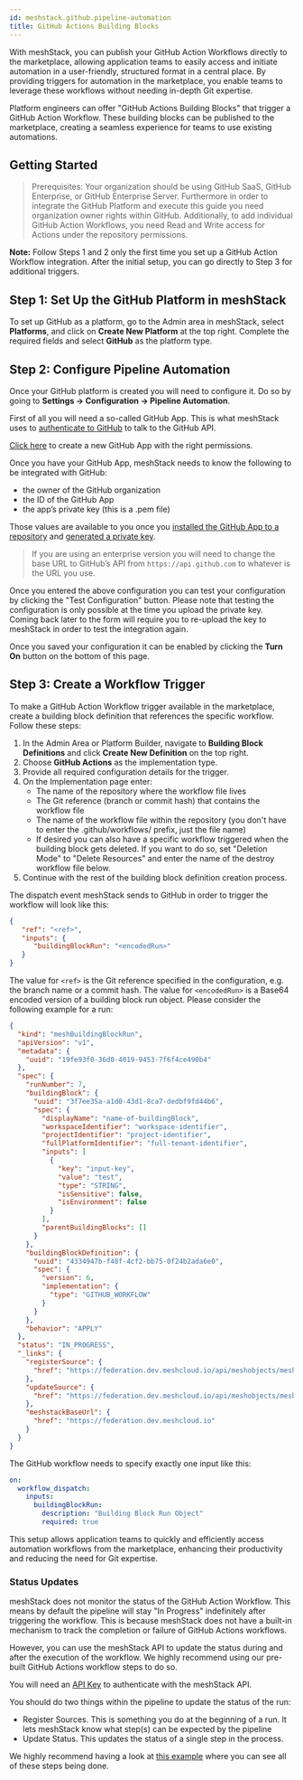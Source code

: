 ```yaml
---
id: meshstack.github.pipeline-automation
title: GitHub Actions Building Blocks
---
```


With meshStack, you can publish your GitHub Action Workflows directly to the marketplace, allowing application teams to easily access and initiate automation in a user-friendly, structured format in a central place. By providing triggers for automation in the marketplace, you enable teams to leverage these workflows without needing in-depth Git expertise.

Platform engineers can offer "GitHub Actions Building Blocks" that trigger a GitHub Action Workflow. These building blocks can be published to the marketplace, creating a seamless experience for teams to use existing automations.

## Getting Started

> Prerequisites: Your organization should be using GitHub SaaS, GitHub Enterprise, or GitHub Enterprise Server.
> Furthermore in order to integrate the GitHub Platform and execute this guide you need organization owner rights within GitHub.
> Additionally, to add individual GitHub Action Workflows, you need Read and Write access for Actions under the repository permissions.

**Note:** Follow Steps 1 and 2 only the first time you set up a GitHub Action Workflow integration. After the initial setup, you can go directly to Step 3 for additional triggers.

## Step 1: Set Up the GitHub Platform in meshStack

To set up GitHub as a platform, go to the Admin area in meshStack, select **Platforms**, and click on **Create New Platform** at the top right. Complete the required fields and select **GitHub** as the platform type.

## Step 2: Configure Pipeline Automation

Once your GitHub platform is created you will need to configure it. Do so by going to **Settings → Configuration → Pipeline Automation**.

First of all you will need a so-called GitHub App. This is what meshStack uses to [authenticate to GitHub](https://docs.github.com/en/apps/creating-github-apps/authenticating-with-a-github-app/authenticating-as-a-github-app-installation) to talk to the GitHub API.

[Click here](https://github.com/settings/apps/new?name=meshStack-action-trigger&description=Provide%20meshStack%20with%20the%20ability%20to%20trigger%20GitHub%20Action%20Workflows&public=false&actions=write&url=https%3A%2F%2Fmeshcloud.io&webhook_active=false) to create a new GitHub App with the right permissions.

Once you have your GitHub App, meshStack needs to know the following to be integrated with GitHub:

- the owner of the GitHub organization
- the ID of the GitHub App
- the app’s private key (this is a .pem file)

Those values are available to you once you [installed the GitHub App to a repository](https://docs.github.com/en/apps/using-github-apps/installing-your-own-github-app) and [generated a private key](https://docs.github.com/en/apps/creating-github-apps/authenticating-with-a-github-app/managing-private-keys-for-github-apps#generating-private-keys).

> If you are using an enterprise version you will need to change the base URL to GitHub’s API from `https://api.github.com` to whatever is the URL you use.

Once you entered the above configuration you can test your configuration by clicking the "Test Configuration" button. Please note that testing the configuration is only possible at the time you upload the private key. Coming back later to the form will require you to re-upload the key to meshStack in order to test the integration again.

Once you saved your configuration it can be enabled by clicking the **Turn On** button on the bottom of this page.

## Step 3: Create a Workflow Trigger

To make a GitHub Action Workflow trigger available in the marketplace, create a building block definition that references the specific workflow. Follow these steps:

1. In the Admin Area or Platform Builder, navigate to **Building Block Definitions** and click **Create New Definition** on the top right.
2. Choose **GitHub Actions** as the implementation type.
3. Provide all required configuration details for the trigger.
4. On the Implementation page enter:
   - The name of the repository where the workflow file lives
   - The Git reference (branch or commit hash) that contains the workflow file
   - The name of the workflow file within the repository (you don't have to enter the .github/workflows/ prefix, just the file name)
   - If desired you can also have a specific workflow triggered when the building block gets deleted.
     If you want to do so, set "Deletion Mode" to "Delete Resources" and enter the name of the destroy workflow file below.
5. Continue with the rest of the building block definition creation process.

The dispatch event meshStack sends to GitHub in order to trigger the workflow will look like this:

```json
{
   "ref": "<ref>",
   "inputs": {
      "buildingBlockRun": "<encodedRun>"
   }
}
```

The value for `<ref>` is the Git reference specified in the configuration, e.g. the branch name or a commit hash.
The value for `<encodedRun>` is a Base64 encoded version of a building block run object.
Please consider the following example for a run:

```json
{
  "kind": "meshBuildingBlockRun",
  "apiVersion": "v1",
  "metadata": {
    "uuid": "19fe93f0-36d0-4019-9453-7f6f4ce490b4"
  },
  "spec": {
    "runNumber": 7,
    "buildingBlock": {
      "uuid": "3f7ee35a-a1d0-43d1-8ca7-dedbf9fd44b6",
      "spec": {
        "displayName": "name-of-buildingBlock",
        "workspaceIdentifier": "workspace-identifier",
        "projectIdentifier": "project-identifier",
        "fullPlatformIdentifier": "full-tenant-identifier",
        "inputs": [
          {
            "key": "input-key",
            "value": "test",
            "type": "STRING",
            "isSensitive": false,
            "isEnvironment": false
          }
        ],
        "parentBuildingBlocks": []
      }
    },
    "buildingBlockDefinition": {
      "uuid": "4334947b-f48f-4cf2-bb75-0f24b2ada6e0",
      "spec": {
        "version": 6,
        "implementation": {
          "type": "GITHUB_WORKFLOW"
        }
      }
    },
    "behavior": "APPLY"
  },
  "status": "IN_PROGRESS",
  "_links": {
    "registerSource": {
      "href": "https://federation.dev.meshcloud.io/api/meshobjects/meshbuildingblockruns/19fe93f0-36d0-4019-9453-7f6f4ce490b4/status/source"
    },
    "updateSource": {
      "href": "https://federation.dev.meshcloud.io/api/meshobjects/meshbuildingblockruns/19fe93f0-36d0-4019-9453-7f6f4ce490b4/status/source/{sourceId}"
    },
    "meshstackBaseUrl": {
      "href": "https://federation.dev.meshcloud.io"
    }
  }
}
```

The GitHub workflow needs to specify exactly one input like this:

```yaml
on:
  workflow_dispatch:
    inputs:
      buildingBlockRun:
        description: "Building Block Run Object"
        required: true
```

This setup allows application teams to quickly and efficiently access automation workflows from the marketplace, enhancing their productivity and reducing the need for Git expertise.

### Status Updates

meshStack does not monitor the status of the GitHub Action Workflow. This means by default the pipeline will stay "In Progress" indefinitely after triggering the workflow. This is because meshStack does not have a built-in mechanism to track the completion or failure of GitHub Actions workflows.

However, you can use the meshStack API to update the status during and after the execution of the workflow. We highly recommend using our pre-built GitHub Actions workflow steps to do so.

You will need an [API Key](meshstack.how-to-API-keys.md) to authenticate with the meshStack API.

You should do two things within the pipeline to update the status of the run:

- Register Sources. This is something you do at the beginning of a run. It lets meshStack know what step(s) can be expected by the pipeline
- Update Status. This updates the status of a single step in the process.

We highly recommend having a look at [this example](https://github.com/likvid-bank/likvid-cloudfoundation/blob/main/.github/workflows/ionos-cp-workflow.yml) where you can see all of these steps being done.
